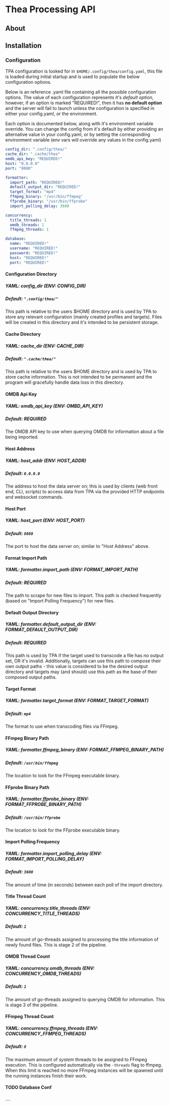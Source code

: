 Thea Processing API
=====================

## About

## Installation

### Configuration
TPA configuration is looked for in `$HOME/.config/thea/config.yaml`, this file is loaded during initial startup and is used to populate the below configuration options.

Below is an reference .yaml file containing all the possible configuration options. The value of each configuration represents it's _default option_, however, if an option is marked "REQUIRED!", then it has **no default option** and the server will fail to launch unless the configuration is specified in either your config.yaml, or the environment.

Each option is documented below, along with it's environment variable override. You can change the config from it's default by either providing an alternative value in your config.yaml, or by setting the corresponding environment variable (env vars will override any values in the config.yaml)

```yaml
config_dir: ".config/thea/"
cache_dir: ".cache/thea"
omdb_api_key: "REQUIRED!"
host: "0.0.0.0"
port: "8080"

formatter:
  import_path: "REQUIRED!"
  default_output_dir: "REQUIRED!"
  target_format: "mp4"
  ffmpeg_binary: "/usr/bin/ffmpeg"
  ffprobe_binary: "/usr/bin/ffprobe"
  import_polling_delay: 3600

concurrency:
  title_threads: 1
  omdb_threads: 1
  ffmpeg_threads: 1

database:
  name: "REQUIRED!"
  username: "REQUIRED!"
  password: "REQUIRED!"
  host: "REQUIRED!"
  port: "REQUIRED!"
```

#### Configuration Directory
##### YAML: config_dir (ENV: CONFIG_DIR)
##### Default: `".config/thea/"`
This path is relative to the users $HOME directory and is used by TPA to store any relevant configuration (mainly created profiles and targets). Files will be created in this directory and it's intended to be persistent storage.

#### Cache Directory
##### YAML: cache_dir (ENV: CACHE_DIR)
##### Default: `".cache/thea/"`
This path is relative to the users $HOME directory and is used by TPA to store cache information. This is not intended to be permanent and the program will gracefully handle data loss in this directory.

#### OMDB Api Key
##### YAML: omdb_api_key (ENV: OMBD_API_KEY)
##### Default: **REQUIRED**
The OMDB API key to use when querying OMDB for information about a file being imported.

#### Host Address
##### YAML: host_addr (ENV: HOST_ADDR)
##### Default: `0.0.0.0`
The address to host the data server on; this is used by clients (web front end, CLI, scripts) to access data from TPA via the provided HTTP endpoints and websocket commands.

#### Host Port
##### YAML: host_port (ENV: HOST_PORT)
##### Default: `8080`
The port to host the data server on; similar to "Host Address" above.

#### Format Import Path
##### YAML: formatter.import_path (ENV: FORMAT_IMPORT_PATH)
##### Default: **REQUIRED**
The path to scrape for new files to import. This path is checked frequently (based on "Import Polling Frequency") for new files.

#### Default Output Directory
##### YAML: formatter.default_output_dir (ENV: FORMAT_DEFAULT_OUTPUT_DIR)
##### Default: **REQUIRED**
This path is used by TPA if the target used to transcode a file has no output set, OR it's invalid. Additionally, targets can use this path to compose their own output paths - this value is considered to be the desired output directory and targets may (and should) use this path as the base of their composed output paths.

#### Target Format
##### YAML: formatter.target_format (ENV: FORMAT_TARGET_FORMAT)
##### Default: `mp4`
The format to use when transcoding files via FFmpeg.

#### FFmpeg Binary Path
##### YAML: formatter.ffmpeg_binary (ENV: FORMAT_FFMPEG_BINARY_PATH)
##### Default: `/usr/bin/ffmpeg`
The location to look for the FFmpeg executable binary.

#### FFprobe Binary Path
##### YAML: formatter.ffprobe_binary (ENV: FORMAT_FFPROBE_BINARY_PATH)
##### Default: `/usr/bin/ffprobe`
The location to look for the FFprobe executable binary.

#### Import Polling Frequency
##### YAML: formatter.import_polling_delay (ENV: FORMAT_IMPORT_POLLING_DELAY)
##### Default: `3600`
The amount of time (in seconds) between each poll of the import directory.

#### Title Thread Count
##### YAML: concurrency.title_threads (ENV: CONCURRENCY_TITLE_THREADS)
##### Default: `1`
The amount of go-threads assigned to processing the title information of newly found files. This is stage 2 of the pipeline.

#### OMDB Thread Count
##### YAML: concurrency.omdb_threads (ENV: CONCURRENCY_OMDB_THREADS)
##### Default: `1`
The amount of go-threads assigned to querying OMDB for information. This is stage 3 of the pipeline.

#### FFmpeg Thread Count
##### YAML: concurrency.ffmpeg_threads (ENV: CONCURRENCY_FFMPEG_THREADS)
##### Default: `8`
The maximum amount of _system_ threads to be assigned to FFmpeg execution. This is configured automatically via the `-threads` flag to ffmpeg. When this limit is reached no more FFmpeg instances will be spawned until the running instances finish their work.

#### TODO Database Conf
....